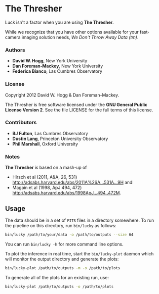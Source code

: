# The Thresher

Luck isn't a factor when you are using **The Thresher**.

While we recognize that you have other options available for your
fast-camera imaging solution needs, *We Don't Throw Away Data (tm)*.

### Authors

- **David W. Hogg**, New York University
- **Dan Foreman-Mackey**, New York University
- **Federica Bianco**, Las Cumbres Observatory

### License

Copyright 2012 David W. Hogg & Dan Foreman-Mackey.

The Thresher is free software licensed under the **GNU General Public
License Version 2**.  See the file LICENSE for the full terms of this
license.

### Contributors

- **BJ Fulton**, Las Cumbres Observatory
- **Dustin Lang**, Princeton University Observatory
- **Phil Marshall**, Oxford University

### Notes

**The Thresher** is based on a mash-up of
- Hirsch et al (2011, A&A, 26, 531)
<http://adsabs.harvard.edu/abs/2011A%26A...531A...9H> and
- Magain et al (1998, ApJ 494, 472)
<http://adsabs.harvard.edu/abs/1998ApJ...494..472M>.

## Usage

The data should be in a set of `FITS` files in a directory somewhere.
To run the pipeline on this directory, run `bin/lucky` as follows:

```bash
bin/lucky /path/to/your/data -o /path/to/outputs --size 64
```

You can run `bin/lucky -h` for more command line options.

To plot the inference in real time, start the `bin/lucky-plot` daemon
which will monitor the output directory and generate the plots:

```bash
bin/lucky-plot /path/to/outputs -m -o /path/to/plots
```

To generate all of the plots for an existing run, use:

```bash
bin/lucky-plot /path/to/outputs -o /path/to/plots
```

